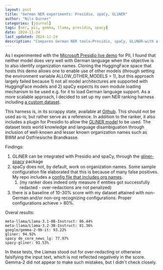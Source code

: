 ```yaml
---
layout: post
title: "German NER experiments: Presidio, spaCy, GLiNER"
author: "Nils Durner"
categories: [journal]
tags: [ner, pii, gemma, llama, presidio, spacy]
date: 2024-11-24
last_updated: 2024-11-24
description: "Compares German NER tools—Presidio, spaCy, GLiNER—with a custom dataset, detailing integration challenges, config modifications, and accuracy vs over-redaction trade-offs."
---
```


As I experimented with the [Microsoft Presidio live demo](https://huggingface.co/spaces/presidio/presidio_demo) for PII, I found that neither model does very well with German language when the objective is to also identify organization names. Cloning the HuggingFace space that hosts this demo allows one to enable use of other models (through setting the environment variable ALLOW_OTHER_MODELS = 1), but this approach largely failed because 1) not all model architectures are supported with HuggingFace models and 2) spaCy expects its own module loading mechanism to be used e.g. for it to load German language support. As a more scalable approach, I decided to set up my own NER ranking harness including [a custom dataset](https://huggingface.co/datasets/ndurner/german-ner).

This harness is, in its scrappy state, available at [Github](https://github.com/ndurner/ner_rank.git). This should not be used as-is, but rather serve as a reference. In addition to the ranker, it also includes a plugin for Presidio to allow the [GLiNER model](https://huggingface.co/urchade/gliner_multi-v2.1) to be used. The dataset tests world knowledge and language disambiguation through inclusion of well-known and lesser known organization names such as BWM and Ostfriesische Brandkasse.

Findings:
1. GLiNER can be integrated with Presidio and spaCy, through the [gliner-spacy](https://pypi.org/project/gliner-spacy/) package
2. spaCy does not, by default, work on organization names. Some sample configuration file elaborated that this is because of many false positives. My repo includes a [config file that includes org names](https://github.com/ndurner/ner_rank/blob/main/language-config.yml).
    1. (my ranker does indeed only measure if entities got successfully redacted - over-redactions are not penalized)
3. there is a baseline of 10-30% score with my dataset attained with non-German and/or non-org recognizing configurations. Proper configurations achieve > 80%.

Overal results:
```
meta-llama/Llama-3.1-8B-Instruct: 86.44%
meta-llama/Llama-3.2-3B-Instruct: 81.36%
google/gemma-2-9b-it: 93.22%
gliner: 94.92%
spacy de_core_news_lg: 77.97%
spacy-gliner: 91.53%
```

In these tests, the Llamas stood out for over-redacting or otherwise falsifying the input text, which is not reflected negatively in the score. Gemma-2 did not appear to make such mistakes, but I didn't check closely.
